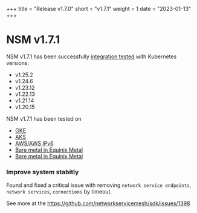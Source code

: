 +++
title = "Release v1.7.0"
short = "v1.7.1"
weight = 1
date = "2023-01-13"
+++

# NSM v1.7.1

NSM v1.7.1 has been successfully [integration tested](https://github.com/networkservicemesh/integration-k8s-kind/actions/runs/3929177572) with Kubernetes versions:

- v1.25.2
- v1.24.6
- v1.23.12
- v1.22.13
- v1.21.14
- v1.20.15

NSM v1.7.1 has been tested on 
- [GKE](https://github.com/networkservicemesh/integration-k8s-gke/actions/runs/3929181536)
- [AKS](https://github.com/networkservicemesh/integration-k8s-aks/actions/runs/3929175376)
- [AWS/AWS IPv6](https://github.com/networkservicemesh/integration-k8s-aws/actions/runs/327119001)
- [Bare metal in Equinix Metal](https://github.com/networkservicemesh/integration-k8s-packet/actions/runs/3929184663)
- [Bare metal in Equinix Metal](https://github.com/networkservicemesh/integration-k8s-packet/actions/runs/3929184663)


### Improve system stabitly

Found and fixed a critical issue with removing `network service endpoints`, `network services`, `connections` by timeout.

See more at the https://github.com/networkservicemesh/sdk/issues/1398